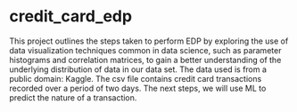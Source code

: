 # credit_card_edp
This project outlines the steps taken to perform EDP by exploring the use of data visualization techniques common in data science, such as parameter histograms and correlation matrices, to gain a better understanding of the underlying distribution of data in our data set. The data used is from a public domain: Kaggle.
The csv file contains credit card transactions recorded over a period of two days.
The next steps, we will use ML to predict the nature of a transaction.
